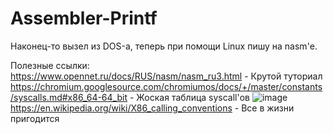 # Assembler-Printf

Наконец-то вызел из DOS-а, теперь при помощи Linux пишу на nasm'е.

Полезные ссылки: <br>
https://www.opennet.ru/docs/RUS/nasm/nasm_ru3.html - Крутой туториал <br>
https://chromium.googlesource.com/chromiumos/docs/+/master/constants/syscalls.md#x86_64-64_bit - Жоская таблица syscall'ов
![image](https://user-images.githubusercontent.com/57039216/225962953-680f7384-85b7-4c13-84bd-eda07bfc8772.png) <br>
https://en.wikipedia.org/wiki/X86_calling_conventions - Все в жизни пригодится
